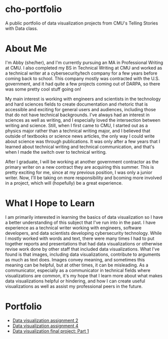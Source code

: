# cho-portfolio
A public portfolio of data visualization projects from CMU's Telling Stories with Data class.

# About Me 
I'm Abby (she/her), and I'm currently pursuing an MA in Professional Writing at CMU. I also completed my BS in Technical Writing at CMU and worked as a technical writer at a cybersecurity/tech company for a few years before coming back to school. This company mostly was contracted with the U.S. government, and it had quite a few projects coming out of DARPA, so there was some pretty cool stuff going on! 

My main interest is working with engineers and scientists in the technology and hard sciences fields to create documentation and rhetoric that is accessible and exciting for general users and audiences, including those that do not have technical backgrounds. I've always had an interest in sciences as well as writing, and I especially loved the intersection between writing and science. Still, when I first came to CMU, I started out as a physics major rather than a technical writing major, and I believed that outside of textbooks or science news articles, the only way I could write about science was through publications. It was only after a few years that I learned about technical writing and technical communication, and that's when I made the switch over to technical writing. 

After I graduate, I will be working at another government contractor as the primary writer on a new contract they are acquiring this summer. This is pretty exciting for me, since at my previous position, I was only a junior writer. Now, I'll be taking on more responsibility and bcoming more involved in a project, which will (hopefully) be a great experience. 

# What I Hope to Learn 
I am primarily interested in learning the basics of data visualization so I have a better understanding of this subject that I've run into in the past. I have experience as a technical writer working with engineers, software developers, and data scientists developing cybersecurity technology. While I mostly worked with words and text, there were many times I had to put together reports and presentations that had data visualizations or otherwise revise work done by other staff that included data visualizations. What I've found is that images, including data visualizations, contribute to arguments as much as text does. Images convey meaning, and sometimes this meaning can be helpful, but at other times, it can be misleading. As a communicator, especially as a communicator in technical fields where visualizations are common, it's my hope that I learn more about what makes data visualizations helpful or hindering, and how I can create useful visualizations as well as assist my professional peers in the future. 

# Portfolio 

* [Data visualization assignment 2](/dataviz2.md)
* [Data visualization assignment 4](/dataviz4.md)
* [Data visualization final project: Part 1](/cho_final_project_part1.md)
